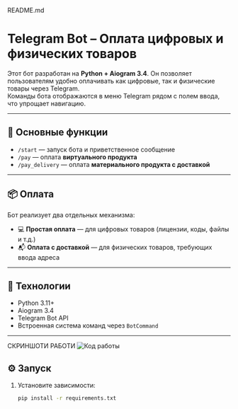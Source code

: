 README.md

# Telegram Bot – Оплата цифровых и физических товаров

Этот бот разработан на **Python + Aiogram 3.4**. Он позволяет пользователям удобно оплачивать как цифровые, так и физические товары через Telegram.  
Команды бота отображаются в меню Telegram рядом с полем ввода, что упрощает навигацию.

---

## 🔧 Основные функции

- `/start` — запуск бота и приветственное сообщение
- `/pay` — оплата **виртуального продукта**
- `/pay_delivery` — оплата **материального продукта с доставкой**

---

## 📦 Оплата

Бот реализует два отдельных механизма:
- 💻 **Простая оплата** — для цифровых товаров (лицензии, коды, файлы и т.д.)
- 📬 **Оплата с доставкой** — для физических товаров, требующих ввода адреса

---

## 📜 Технологии

- Python 3.11+
- Aiogram 3.4
- Telegram Bot API
- Встроенная система команд через `BotCommand`

---

СКРИНШОТИ РАБОТИ
![Код работы]()

## ⚙️ Запуск

1. Установите зависимости:
   ```bash
   pip install -r requirements.txt

